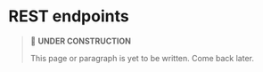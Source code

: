 # REST endpoints

> 🚧 **UNDER CONSTRUCTION**
>
> This page or paragraph is yet to be written. Come back later.
